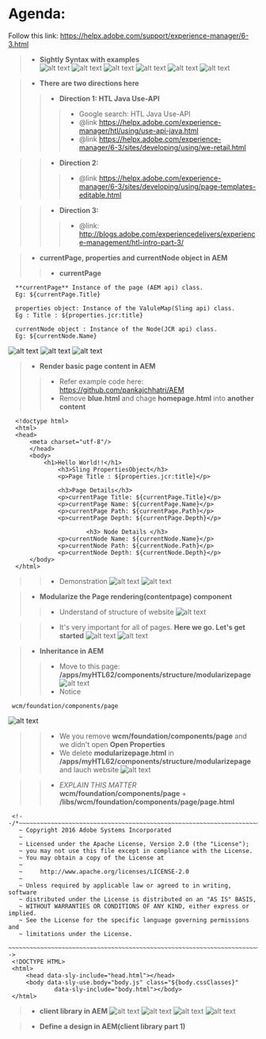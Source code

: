 # Agenda:
Follow this link: https://helpx.adobe.com/support/experience-manager/6-3.html
> - **Sightly Syntax with examples**    
![alt text](https://github.com/vuongluisvippro/AEM-Research/blob/tab_component_htl_5/cq1.png)
![alt text](https://github.com/vuongluisvippro/AEM-Research/blob/tab_component_htl_5/cq2.png)
![alt text](https://github.com/vuongluisvippro/AEM-Research/blob/tab_component_htl_5/cq3.png)
![alt text](https://github.com/vuongluisvippro/AEM-Research/blob/tab_component_htl_5/cq4.png)
![alt text](https://github.com/vuongluisvippro/AEM-Research/blob/tab_component_htl_5/cq5.png)
![alt text](https://github.com/vuongluisvippro/AEM-Research/blob/tab_component_htl_5/cq6.png)

> - **There are two directions here**
>> - **Direction 1: HTL Java Use-API**
>>> - Google search: HTL Java Use-API
>>> - @link https://helpx.adobe.com/experience-manager/htl/using/use-api-java.html
>>> - @link https://helpx.adobe.com/experience-manager/6-3/sites/developing/using/we-retail.html

>> - **Direction 2:**
>>> - @link https://helpx.adobe.com/experience-manager/6-3/sites/developing/using/page-templates-editable.html

>> - **Direction 3:**
>>> - @link: http://blogs.adobe.com/experiencedelivers/experience-management/htl-intro-part-3/

> - **currentPage, properties and currentNode object in AEM**
>> - **currentPage**

      **currentPage** Instance of the page (AEM api) class.
      Eg: ${currentPage.Title}
      
      properties object: Instance of the ValuleMap(Sling api) class.
      Eg : Title : ${properties.jcr:title}
      
      currentNode object : Instance of the Node(JCR api) class.
      Eg: ${currentNode.Name}
      
![alt text](https://github.com/vuongluisvippro/AEM-Research/blob/tab_component_htl_5/cq7.png)
![alt text](https://github.com/vuongluisvippro/AEM-Research/blob/tab_component_htl_5/cq8.png)
![alt text](https://github.com/vuongluisvippro/AEM-Research/blob/tab_component_htl_5/cq9.png)

> - **Render basic page content in AEM**
>> - Refer example code here: https://github.com/pankajchhatri/AEM
>> - Remove **blue.html** and chage **homepage.html** into **another content**

      <!doctype html>
      <html>
      <head>
          <meta charset="utf-8"/>
          </head>
          <body>
              <h1>Hello World!!</h1>
                  <h3>Sling PropertiesObject</h3>
                  <p>Page Title : ${properties.jcr:title}</p>

                  <h3>Page Details</h3>
                  <p>currentPage Title: ${currentPage.Title}</p>
                  <p>currentPage Name: ${currentPage.Name}</p>
                  <p>currentPage Path: ${currentPage.Path}</p>
                  <p>currentPage Depth: ${currentPage.Depth}</p>

                          <h3> Node Details </h3>
                  <p>currentNode Name: ${currentNode.Name}</p>
                  <p>currentNode Path: ${currentNode.Path}</p>
                  <p>currentNode Depth: ${currentNode.Depth}</p>
          </body>
      </html>
      
>> - Demonstration
![alt text](https://github.com/vuongluisvippro/AEM-Research/blob/tab_component_htl_5/cq10.png)
![alt text](https://github.com/vuongluisvippro/AEM-Research/blob/tab_component_htl_5/cq11.png)

> - **Modularize the Page rendering(contentpage) component**
>> - Understand of structure of website
![alt text](https://github.com/vuongluisvippro/AEM-Research/blob/tab_component_htl_5/cq12.png)

>> - It's very important for all of pages. **Here we go. Let's get started**
![alt text](https://github.com/vuongluisvippro/AEM-Research/blob/tab_component_htl_5/cq13.png)
![alt text](https://github.com/vuongluisvippro/AEM-Research/blob/tab_component_htl_5/cq14.png)

> - **Inheritance in AEM**
>> - Move to this page: **/apps/myHTL62/components/structure/modularizepage**
![alt text](https://github.com/vuongluisvippro/AEM-Research/blob/tab_component_htl_5/cq15.png)
>> - Notice

     wcm/foundation/components/page
     
![alt text](https://github.com/vuongluisvippro/AEM-Research/blob/tab_component_htl_5/cq16.png)

>> - We you remove **wcm/foundation/components/page** and we didn't open **Open Properties**
>> - We delete **modularizepage.html** in **/apps/myHTL62/components/structure/modularizepage** and lauch website
![alt text](https://github.com/vuongluisvippro/AEM-Research/blob/tab_component_htl_5/cq17.png)

>> - *EXPLAIN THIS MATTER* **wcm/foundation/components/page** + **/libs/wcm/foundation/components/page/page.html**

     <!--/*~~~~~~~~~~~~~~~~~~~~~~~~~~~~~~~~~~~~~~~~~~~~~~~~~~~~~~~~~~~~~~~~~~~~~~~~~~
       ~ Copyright 2016 Adobe Systems Incorporated
       ~
       ~ Licensed under the Apache License, Version 2.0 (the "License");
       ~ you may not use this file except in compliance with the License.
       ~ You may obtain a copy of the License at
       ~
       ~     http://www.apache.org/licenses/LICENSE-2.0
       ~
       ~ Unless required by applicable law or agreed to in writing, software
       ~ distributed under the License is distributed on an "AS IS" BASIS,
       ~ WITHOUT WARRANTIES OR CONDITIONS OF ANY KIND, either express or implied.
       ~ See the License for the specific language governing permissions and
       ~ limitations under the License.
       ~~~~~~~~~~~~~~~~~~~~~~~~~~~~~~~~~~~~~~~~~~~~~~~~~~~~~~~~~~~~~~~~~~~~~~~~~*/-->
     <!DOCTYPE HTML>
     <html>
         <head data-sly-include="head.html"></head>
         <body data-sly-use.body="body.js" class="${body.cssClasses}"
                 data-sly-include="body.html"></body>
     </html>

> - **client library in AEM**
![alt text](https://github.com/vuongluisvippro/AEM-Research/blob/tab_component_htl_5/cq18.png)
![alt text](https://github.com/vuongluisvippro/AEM-Research/blob/tab_component_htl_5/cq19.png)
![alt text](https://github.com/vuongluisvippro/AEM-Research/blob/tab_component_htl_5/cq20.png)
![alt text](https://github.com/vuongluisvippro/AEM-Research/blob/tab_component_htl_5/cq21.png)

> - **Define a design in AEM(client library part 1)**









